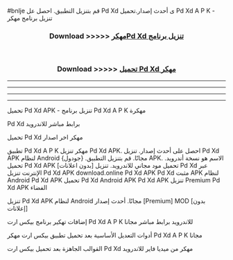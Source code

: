 #bnlje قم بتنزيل التطبيق. احصل عل Pd Xd  ى أحدث إصدار.تحميل Pd Xd  A P K - تنزيل برنامج مهكر



<div align="center">
<h3>Download >>>>> <a href="https://ar-sites.web.app/?ar= Pd Xd ">مهكرPd Xd  تنزيل برنامج</a></h3><br>

<h3>Download >>>>> <a href="https://ar-sites.web.app/?ar= Pd Xd ">تحميل Pd Xd  مهكر</a></h3>
</div>


----------------------------------------------------------

----------------------------------------------------------

----------------------------------------------------------

----------------------------------------------------------


تحميل Pd Xd  APK - تنزيل برنامج Pd Xd  A P K مهكرة

Pd Xd  برابط مباشر للاندرويد

تحميل Pd Xd  مهكر اخر اصدار

تطبيق Pd Xd  A P K مهكر
تنزيل Pd Xd  APK. احصل على أحدث إصدار.
تنزيل Pd Xd  APK لنظام Android مجانًا.
قم بتنزيل التطبيق. {جودول} APK. الاسم هو نسخة أندرويد.
تحميل Pd Xd  APK [بدون اعلانات]
تحميل مود مجاني للاندرويد.
تنزيل Pd Xd  عبر الإنترنت
تنزيل Pd Xd  APK
download.online Pd Xd  APK
Pd Xd  مثبت APK لنظام Android
Pd Xd  APK
تحميل Pd Xd  Android APK
Pd Xd  APK تنزيل Premium
Pd Xd  APK الفضاء

تنزيل Pd Xd  APK لنظام Android مجانًا. أحدث إصدار [Premium] MOD [بدون إعلانات]

إضافات تهكير برنامج بيكس ارت Pd Xd  A P K للاندرويد برابط مباشر مجانا

أدوات التعديل الأساسية بعد تحميل تطبيق بيكس ارت مهكر Pd Xd  A P K مجانا

القوالب الجاهزة بعد تحميل بيكس ارت Pd Xd  مهكر من ميديا فاير للاندرويد



